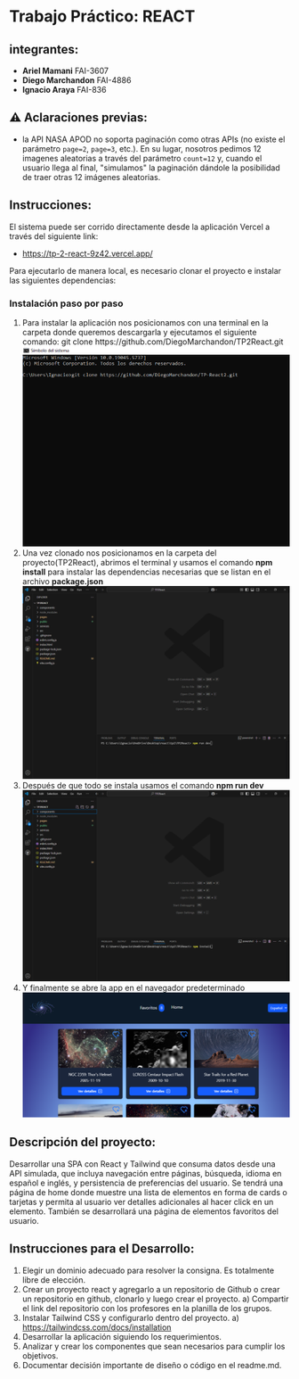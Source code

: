 # Trabajo Práctico: REACT

## integrantes: 
- **Ariel Mamani** FAI-3607
- **Diego Marchandon** FAI-4886
- **Ignacio Araya** FAI-836


## ⚠️ Aclaraciones previas:
- la API NASA APOD no soporta paginación como otras APIs (no existe el parámetro `page=2`, `page=3`, etc.). En su lugar, nosotros pedimos 12 imagenes aleatorias a través del parámetro `count=12` y, cuando el usuario llega al final, "simulamos" la paginación dándole la posibilidad de traer otras 12 imágenes aleatorias. 


## Instrucciones:
El sistema puede ser corrido directamente desde la aplicación Vercel a través del siguiente link:
 - https://tp-2-react-9z42.vercel.app/

Para ejecutarlo de manera local, es necesario clonar el proyecto e instalar las siguientes dependencias:
<h3>Instalación paso por paso</h3>
<ol>
    <li>
        Para instalar la aplicación nos posicionamos con una terminal en la carpeta donde queremos descargarla y ejecutamos el siguiente comando:
        git clone https://github.com/DiegoMarchandon/TP2React.git
        <img src="./public/Guia/img1.png" alt="Imagen de como se clona">
    </li>
    <li>
        Una vez clonado nos posicionamos en la carpeta del proyecto(TP2React), abrimos el terminal y usamos el comando <strong>npm install</strong> para instalar las dependencias necesarias que se listan en el archivo <b>package.json</b>
        <img src="./public/Guia/img2.png" alt="Imagen de comando de instalacion">
    </li>  
    <li>
        Después de que todo se instala usamos el comando <strong>npm run dev</strong>
        <img src="./public/Guia/img3.png" alt="Imagen de como levantar el proyecto">
    </li>
    <li>
        Y finalmente se abre la app en el navegador predeterminado
        <img src="./public/Guia/img4.png" alt="Imagen de como se se ve el proyecto en el navegador">
    </li>
</ol>

## Descripción del proyecto: 
Desarrollar una SPA con React y Tailwind que consuma datos desde una API simulada, que
incluya navegación entre páginas, búsqueda, idioma en español e inglés, y persistencia de
preferencias del usuario. Se tendrá una página de home donde muestre una lista de
elementos en forma de cards o tarjetas y permita al usuario ver detalles adicionales al hacer
click en un elemento. También se desarrollará una página de elementos favoritos del
usuario.

## Instrucciones para el Desarrollo:

1) Elegir un dominio adecuado para resolver la consigna. Es totalmente libre de
elección.
2) Crear un proyecto react y agregarlo a un repositorio de Github o crear un repositorio
en github, clonarlo y luego crear el proyecto.
    a) Compartir el link del repositorio con los profesores en la planilla de los grupos.
3) Instalar Tailwind CSS y configurarlo dentro del proyecto.
    a) https://tailwindcss.com/docs/installation
4) Desarrollar la aplicación siguiendo los requerimientos.
5) Analizar y crear los componentes que sean necesarios para cumplir los objetivos.
6) Documentar decisión importante de diseño o código en el readme.md.

